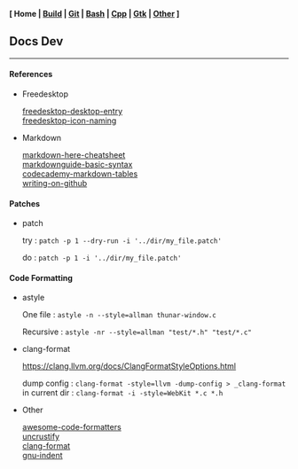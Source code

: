 <link href="style.css" rel="stylesheet"></link>

**[ Home | [Build](05-Build.html) | [Git](10-Git.html) | [Bash](15-Bash.html) | [Cpp](25-Cpp.html) | [Gtk](30-Gtk.html) | [Other](99-Other.html) ]**

## Docs Dev

---

#### References

* Freedesktop
    
    [freedesktop-desktop-entry](https://specifications.freedesktop.org/desktop-entry-spec/desktop-entry-spec-latest.html)  
    [freedesktop-icon-naming](https://specifications.freedesktop.org/icon-naming-spec/latest/ar01s04.html)  

* Markdown
    
    [markdown-here-cheatsheet](https://github.com/adam-p/markdown-here/wiki/Markdown-Here-Cheatsheet)  
    [markdownguide-basic-syntax](https://www.markdownguide.org/basic-syntax/)  
    [codecademy-markdown-tables](https://www.codecademy.com/resources/docs/markdown/tables)  
    [writing-on-github](https://docs.github.com/en/github/writing-on-github/getting-started-with-writing-and-formatting-on-github/basic-writing-and-formatting-syntax)  


#### Patches

* patch
    
    try : `patch -p 1 --dry-run -i '../dir/my_file.patch'`
    
    do  : `patch -p 1 -i '../dir/my_file.patch'`


#### Code Formatting

* astyle
    
    One file : `astyle -n --style=allman thunar-window.c`

    Recursive : `astyle -nr --style=allman "test/*.h" "test/*.c"`

* clang-format
    
    https://clang.llvm.org/docs/ClangFormatStyleOptions.html  
    
    dump config : `clang-format -style=llvm -dump-config > _clang-format`  
    in current dir : `clang-format -i -style=WebKit *.c *.h`  
    
* Other
    
    [awesome-code-formatters](https://github.com/rishirdua/awesome-code-formatters)  
    [uncrustify](https://uncrustify.sourceforge.net/)  
    [clang-format](https://clang.llvm.org/docs/ClangFormat.html)  
    [gnu-indent](https://www.gnu.org/software/indent/)  


